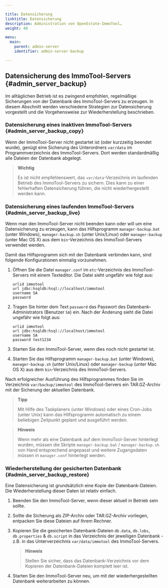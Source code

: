 ```yaml
---

title: Datensicherung
linktitle: Datensicherung
description: Administration von OpenEstate-ImmoTool…
weight: 40

menu:
  main:
    parent: admin-server
    identifier: admin-server-backup

---
```


## Datensicherung des ImmoTool-Servers {#admin_server_backup}

Im alltäglichen Betrieb ist es zwingend empfohlen, regelmäßige Sicherungen von der Datenbank des ImmoTool-Servers zu erzeugen. In diesem Abschnitt werden verschiedene Strategien zur Datensicherung vorgestellt und die Vorgehensweise zur Wiederherstellung beschrieben.


### Datensicherung eines inaktiven ImmoTool-Servers {#admin_server_backup_copy}

Wenn der ImmoTool-Server nicht gestartet ist (oder kurzzeitig beendet wurde), genügt eine Sicherung des Unterordners `var/data` im Programmverzeichnis des ImmoTool-Servers. Dort werden standardmäßig alle Dateien der Datenbank abgelegt.

> **Wichtig**
>
> Es ist nicht empfehlenswert, das `var/data`-Verzeichnis im laufenden Betrieb des ImmoTool-Servers zu sichern. Dies kann zu einer fehlerhaften Datensicherung führen, die nicht wiederhergestellt werden kann.


### Datensicherung eines laufenden ImmoTool-Servers {#admin_server_backup_live}

Wenn man den ImmoTool-Server nicht beenden kann oder will um eine Datensicherung zu erzeugen, kann das Hilfsprogramm `manager-backup.bat` (unter Windows), `manager-backup.sh` (unter Unix/Linux) oder `manager-backup` (unter Mac OS X) aus dem `bin`-Verzeichnis des ImmoTool-Servers verwendet werden.

Damit das Hilfsprogramm sich mit der Datenbank verbinden kann, sind folgende Konfigurationen einmalig vorzunehmen.

1.  Öffnen Sie die Datei `manager.conf` im `etc`-Verzeichnis des ImmoTool-Servers mit einem Texteditor. Die Datei sieht ungefähr wie folgt aus:
    ```
    urlid immotool
    url jdbc:hsqldb:hsql://localhost/immotool
    username SA
    password
    ```

2.  Tragen Sie hinter dem Text `password` das Passwort des Datenbank-Administrators (Benutzer `SA`) ein. Nach der Änderung sieht die Datei ungefähr wie folgt aus:
    ```
    urlid immotool
    url jdbc:hsqldb:hsql://localhost/immotool
    username SA
    password test1234
    ```

3.  Starten Sie den ImmoTool-Server, wenn dies noch nicht gestartet ist.

4.  Starten Sie das Hilfsprogramm `manager-backup.bat` (unter Windows), `manager-backup.sh` (unter Unix/Linux) oder `manager-backup` (unter Mac OS X) aus dem `bin`-Verzeichnis des ImmoTool-Servers.

Nach erfolgreicher Ausführung des Hilfsprogrammes finden Sie im Verzeichnis `var/backup/immotool` des ImmoTool-Servers ein TAR.GZ-Archiv mit der Sicherung der aktuellen Datenbank.

> **Tipp**
>
> Mit Hilfe des Taskplaners (unter Windows) oder eines Cron-Jobs (unter Unix) kann das Hilfsprogramm automatisch zu einem beliebigen Zeitpunkt geplant und ausgeführt werden.

> **Hinweis**
>
> Wenn mehr als eine Datenbank auf dem ImmoTool-Server hinterlegt wurden, müssen die Skripte `manager-backup.bat` / `manager-backup.sh` von Hand entsprechend angepasst und weitere Zugangsdaten müssen in `manager.conf` hinterlegt werden.


### Wiederherstellung der gesicherten Datenbank {#admin_server_backup_restore}

Eine Datensicherung ist grundsätzlich eine Kopie der Datenbank-Dateien. Die Wiederherstellung dieser Daten ist relativ einfach.

1.  Beenden Sie den ImmoTool-Server, wenn dieser aktuell in Betrieb sein sollte.

2.  Sollte die Sicherung als ZIP-Archiv oder TAR.GZ-Archiv vorliegen, entpacken Sie diese Dateien auf Ihrem Rechner.

3.  Kopieren Sie die gesicherten Datenbank-Dateien `db.data`, `db.lobs`, `db.properties` & `db.script` in das Verzeichnis der jeweiligen Datenbank - z.B. in das Unterverzeichnis `var/data/immotool` des ImmoTool-Servers.

    > **Hinweis**
    >
    > Stellen Sie sicher, dass das Datenbank-Verzeichnis vor dem Kopieren der Datenbank-Dateien komplett leer ist.

4.  Starten Sie den ImmoTool-Server neu, um mit der wiederhergestellten Datenbank weiterarbeiten zu können.

